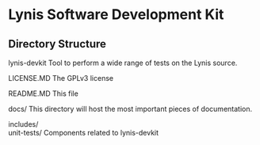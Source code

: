 # Lynis Software Development Kit





## Directory Structure

lynis-devkit
Tool to perform a wide range of tests on the Lynis source.

LICENSE.MD
The GPLv3 license

README.MD
This file

docs/
This directory will host the most important pieces of documentation.

includes/  
unit-tests/
Components related to lynis-devkit

